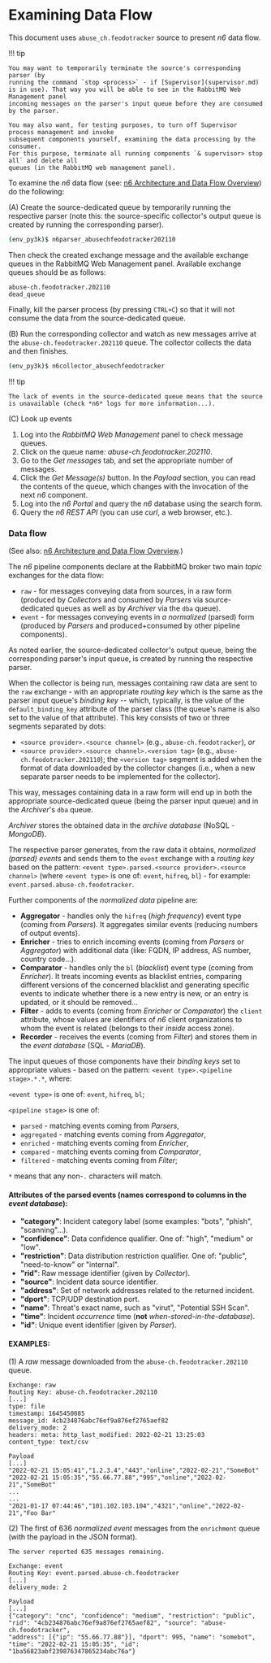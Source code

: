 # Examining Data Flow

This document uses `abuse_ch.feodotracker` source to present *n6* data flow.

!!! tip

    You may want to temporarily terminate the source's corresponding parser (by
    running the command `stop <process>` - if [Supervisor](supervisor.md)
    is in use). That way you will be able to see in the RabbitMQ Web Management panel
    incoming messages on the parser's input queue before they are consumed
    by the parser.

    You may also want, for testing purposes, to turn off Supervisor process management and invoke
    subsequent components yourself, examining the data processing by the consumer. 
    For this purpose, terminate all running components `& supervisor> stop all` and delete all 
    queues (in the RabbitMQ web management panel).


To examine the *n6* data flow (see: [n6 Architecture and Data Flow Overview](../../data_flow_overview.md)) do the following:

(A) Create the source-dedicated queue by temporarily running the respective parser (note this: the source-specific collector's output queue is created by running the corresponding parser).

```bash
(env_py3k)$ n6parser_abusechfeodotracker202110
```

Then check the created exchange message and the available exchange queues in the RabbitMQ Web Management panel. Available exchange queues should be as follows:

```text
abuse-ch.feodotracker.202110
dead_queue
```

Finally, kill the parser process (by pressing `CTRL+C`) so that it will not consume the data from the source-dedicated queue.


(B) Run the corresponding collector and watch as new messages arrive at the `abuse-ch.feodotracker.202110` queue. The collector collects the data and then finishes.

```bash
(env_py3k)$ n6collector_abusechfeodotracker
```

!!! tip

    The lack of events in the source-dedicated queue means that the source is unavailable (check *n6* logs for more information...).


(C) Look up events

1. Log into the *RabbitMQ Web Management* panel to check message queues.
2. Click on the queue name: *abuse-ch.feodotracker.202110*.
3. Go to the *Get messages* tab, and set the appropriate number of messages.
4. Click the *Get Message(s)* button. In the *Payload* section, you can read the contents of the queue, which changes with the invocation of the next _n6_ component.
5. Log into the *n6 Portal* and query the *n6* database using the search form.
6. Query the *n6 REST API* (you can use _curl_, a web browser, etc.).


### Data flow

(See also: [n6 Architecture and Data Flow Overview](../../data_flow_overview.md).)

The *n6* pipeline components declare at the RabbitMQ broker two main *topic* exchanges for the data flow:

* `raw` - for messages conveying data from sources, in a raw form (produced by *Collectors* and consumed by *Parsers* via source-dedicated queues as well as by *Archiver* via the `dba` queue).
* `event` - for messages conveying events in *a normalized* (parsed) form (produced by *Parsers* and produced+consumed by other pipeline components).

As noted earlier, the source-dedicated collector's output queue, being the corresponding parser's input queue, is created by running the respective parser.

When the collector is being run, messages containing raw data are sent
to the `raw` exchange - with an appropriate *routing key* which is the
same as the parser input queue's *binding key* -- which, typically, is
the value of the `default_binding_key` attribute of the parser class
(the queue's name is also set to the value of that attribute). This key
consists of two or three segments separated by dots:

* `<source provider>.<source channel>` (e.g., `abuse-ch.feodotracker`), *or*
* `<source provider>.<source channel>.<version tag>` (e.g., `abuse-ch.feodotracker.202110`);
  the `<version tag>` segment is added when the format of data downloaded
  by the collector changes (i.e., when a new separate parser needs to be
  implemented for the collector).

This way, messages containing data in a raw form will end up in both the
appropriate source-dedicated queue (being the parser input queue) and in
the *Archiver*'s `dba` queue.

*Archiver* stores the obtained data in the *archive database* (NoSQL - *MongoDB*).

The respective parser generates, from the raw data it obtains,
*normalized (parsed) events* and sends them to the `event` exchange with
a *routing key* based on the pattern: `<event type>.parsed.<source
provider>.<source channel>` (where `<event type>` is one of: `event`,
`hifreq`, `bl`) - for example: `event.parsed.abuse-ch.feodotracker`.

Further components of the *normalized data* pipeline are:

* **Aggregator** - handles only the `hifreq` (*high frequency*) event type (coming from *Parsers*).
  It aggregates similar events (reducing numbers of output events).
* **Enricher** - tries to enrich incoming events (coming from *Parsers* or *Aggregator*)
  with additional data (like: FQDN, IP address, AS number, country code...).
* **Comparator** - handles only the `bl` (*blacklist*) event type (coming from *Enricher*).
  It treats incoming events as blacklist entries, comparing different
  versions of the concerned blacklist and generating specific events to
  indicate whether there is a new entry is new, or an entry is updated, or
  it should be removed...
* **Filter** - adds to events (coming from *Enricher* or *Comparator*) the `client` attribute,
  whose values are identifiers of *n6* client organizations to whom the
  event is related (belongs to their *inside* access zone).
* **Recorder** - receives the events (coming from *Filter*) and stores them in the *event database*
  (SQL - *MariaDB*).

The input queues of those components have their *binding keys* set to appropriate
values - based on the pattern: `<event type>.<pipeline stage>.*.*`, where:

`<event type>` is one of: `event`, `hifreq`, `bl`;

`<pipeline stage>` is one of:

* `parsed` - matching events coming from *Parsers*,
* `aggregated` - matching events coming from *Aggregator*,
* `enriched` - matching events coming from *Enricher*,
* `compared` - matching events coming from *Comparator*,
* `filtered` - matching events coming from *Filter*;

`*` means that any non-`.` characters will match.

#### Attributes of the parsed events (names correspond to columns in the *event database*):

* **"category"**: Incident category label (some examples: "bots", "phish", "scanning"...).
* **"confidence"**: Data confidence qualifier. One of: "high", "medium" or "low".
* **"restriction"**: Data distribution restriction qualifier. One of: "public", "need-to-know" or "internal".
* **"rid"**: Raw message identifier (given by *Collector*).
* **"source"**: Incident data source identifier.
* **"address"**: Set of network addresses related to the returned incident.
* **"dport"**: TCP/UDP destination port.
* **"name"**: Threat's exact name, such as "virut", "Potential SSH Scan".
* **"time"**: Incident *occurrence* time (**not** *when-stored-in-the-database*).
* **"id"**: Unique event identifier (given by *Parser*).

#### EXAMPLES:

(1) A *raw* message downloaded from the `abuse-ch.feodotracker.202110` queue.

```text
Exchange: raw
Routing Key: abuse-ch.feodotracker.202110
[...]
type: file
timestamp: 1645450085
message_id: 4cb234876abc76ef9a876ef2765aef82
delivery_mode: 2
headers: meta: http_last_modified: 2022-02-21 13:25:03
content_type: text/csv

Payload
[...]
"2022-02-21 15:05:41","1.2.3.4","443","online","2022-02-21","SomeBot"
"2022-02-21 15:05:35","55.66.77.88","995","online","2022-02-21","SomeBot"
...
...
"2021-01-17 07:44:46","101.102.103.104","4321","online","2022-02-21","Foo Bar"
```

(2) The first of 636 *normalized event* messages from the `enrichment` queue
(with the payload in the JSON format).

```text
The server reported 635 messages remaining.

Exchange: event
Routing Key: event.parsed.abuse-ch.feodotracker
[...]
delivery_mode: 2

Payload
[...]
{"category": "cnc", "confidence": "medium", "restriction": "public", 
"rid": "4cb234876abc76ef9a876ef2765aef82", "source": "abuse-ch.feodotracker", 
"address": [{"ip": "55.66.77.88"}], "dport": 995, "name": "somebot", 
"time": "2022-02-21 15:05:35", "id": "1ba56823abf239876347865234abc76a"}
```
